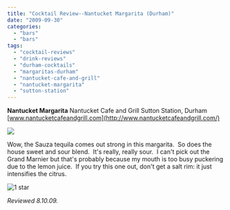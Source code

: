 ```yaml
---
title: "Cocktail Review--Nantucket Margarita (Durham)"
date: "2009-09-30"
categories:
  - "bars"
  - "bars"
tags:
  - "cocktail-reviews"
  - "drink-reviews"
  - "durham-cocktails"
  - "margaritas-durham"
  - "nantucket-cafe-and-grill"
  - "nantucket-margarita"
  - "sutton-station"
---
```


**Nantucket Margarita** Nantucket Cafe and Grill Sutton Station, Durham [www.nantucketcafeandgrill.com](http://www.nantucketcafeandgrill.com/)

![](http://www.thegourmez.com/gourmez/photos/nantucketmargarita.jpg)

Wow, the Sauza tequila comes out strong in this margarita.  So does the house sweet and sour blend.  It's really, really sour.  I can't pick out the Grand Marnier but that's probably because my mouth is too busy puckering due to the lemon juice.  If you try this one out, don't get a salt rim: it just intensifies the citrus.




<div class="caption">

![1 star](http://s3.amazonaws.com/thegourmez-wpmedia/2009/04/rating_olive1.gif "rating_olive1")</div>


_Reviewed 8.10.09._
